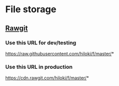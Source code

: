 # File storage

## [Rawgit](https://rawgit.com/)

### Use this URL for dev/testing
https://raw.githubusercontent.com/hiloki/f/master/*

### Use this URL in production
https://cdn.rawgit.com/hiloki/f/master/*
